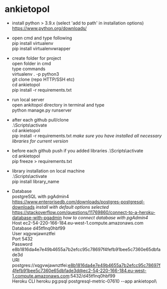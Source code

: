 # ankietopol
- install python > 3.9.x (select 'add to path' in installation options)\
https://www.python.org/downloads/

- open cmd and type following\
  pip install virtualenv\
  pip install virtualenvwrapper
- create folder for project\
  open folder in cmd\
  type commands\
  virtualenv . -p python3\
  git clone (repo HTTP/SSH etc)\
  cd ankietopol\
  pip install -r requirements.txt
- run local server\
  open ankitopol directory in terminal and type\
  python manage.py runserver
- after each github pull/clone\
  .\Scripts\activate\
  cd ankietopol\
  pip install -r requirements.txt *make sure you have installed all necessary libraries for current version*
- before each github push if you added libraries
  .\Scripts\activate\
  cd ankietopol\
  pip freeze > requirements.txt
- library installation on local machine\
  .\Scripts\activate\
  pip install library_name

- Database\
 postgreSQL with pgAdmin4\
 https://www.enterprisedb.com/downloads/postgres-postgresql-downloads *install with default options selected*\
 https://stackoverflow.com/questions/11769860/connect-to-a-heroku-database-with-pgadmin *how to connect database with pgAdmin4*\
Host ec2-54-220-166-184.eu-west-1.compute.amazonaws.com\
Database d45tflnq0hbf99\
User xqgvwjawnztfei\
Port 5432\
Password e8b1816da4e7e49b4655a7b2efcc95c78697f4fefb91bee5c7360e65dbfade3d\
URI postgres://xqgvwjawnztfei:e8b1816da4e7e49b4655a7b2efcc95c78697f4fefb91bee5c7360e65dbfade3d@ec2-54-220-166-184.eu-west-1.compute.amazonaws.com:5432/d45tflnq0hbf99\
Heroku CLI heroku pg:psql postgresql-metric-07610 --app ankietopol\

